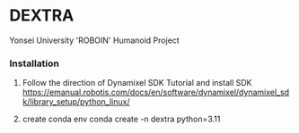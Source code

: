 # DEXTRA
Yonsei University 'ROBOIN' Humanoid Project

### Installation
1. Follow the direction of Dynamixel SDK Tutorial and install SDK
https://emanual.robotis.com/docs/en/software/dynamixel/dynamixel_sdk/library_setup/python_linux/ 

2. create conda env
conda create -n dextra python=3.11
